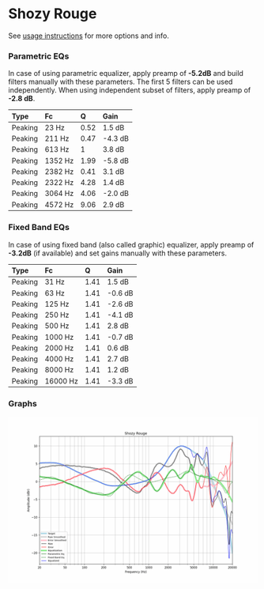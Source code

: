 # Shozy Rouge
See [usage instructions](https://github.com/jaakkopasanen/AutoEq#usage) for more options and info.

### Parametric EQs
In case of using parametric equalizer, apply preamp of **-5.2dB** and build filters manually
with these parameters. The first 5 filters can be used independently.
When using independent subset of filters, apply preamp of **-2.8 dB**.

| Type    | Fc      |    Q | Gain    |
|:--------|:--------|:-----|:--------|
| Peaking | 23 Hz   | 0.52 | 1.5 dB  |
| Peaking | 211 Hz  | 0.47 | -4.3 dB |
| Peaking | 613 Hz  | 1    | 3.8 dB  |
| Peaking | 1352 Hz | 1.99 | -5.8 dB |
| Peaking | 2382 Hz | 0.41 | 3.1 dB  |
| Peaking | 2322 Hz | 4.28 | 1.4 dB  |
| Peaking | 3064 Hz | 4.06 | -2.0 dB |
| Peaking | 4572 Hz | 9.06 | 2.9 dB  |

### Fixed Band EQs
In case of using fixed band (also called graphic) equalizer, apply preamp of **-3.2dB**
(if available) and set gains manually with these parameters.

| Type    | Fc       |    Q | Gain    |
|:--------|:---------|:-----|:--------|
| Peaking | 31 Hz    | 1.41 | 1.5 dB  |
| Peaking | 63 Hz    | 1.41 | -0.6 dB |
| Peaking | 125 Hz   | 1.41 | -2.6 dB |
| Peaking | 250 Hz   | 1.41 | -4.1 dB |
| Peaking | 500 Hz   | 1.41 | 2.8 dB  |
| Peaking | 1000 Hz  | 1.41 | -0.7 dB |
| Peaking | 2000 Hz  | 1.41 | 0.6 dB  |
| Peaking | 4000 Hz  | 1.41 | 2.7 dB  |
| Peaking | 8000 Hz  | 1.41 | 1.2 dB  |
| Peaking | 16000 Hz | 1.41 | -3.3 dB |

### Graphs
![](./Shozy%20Rouge.png)